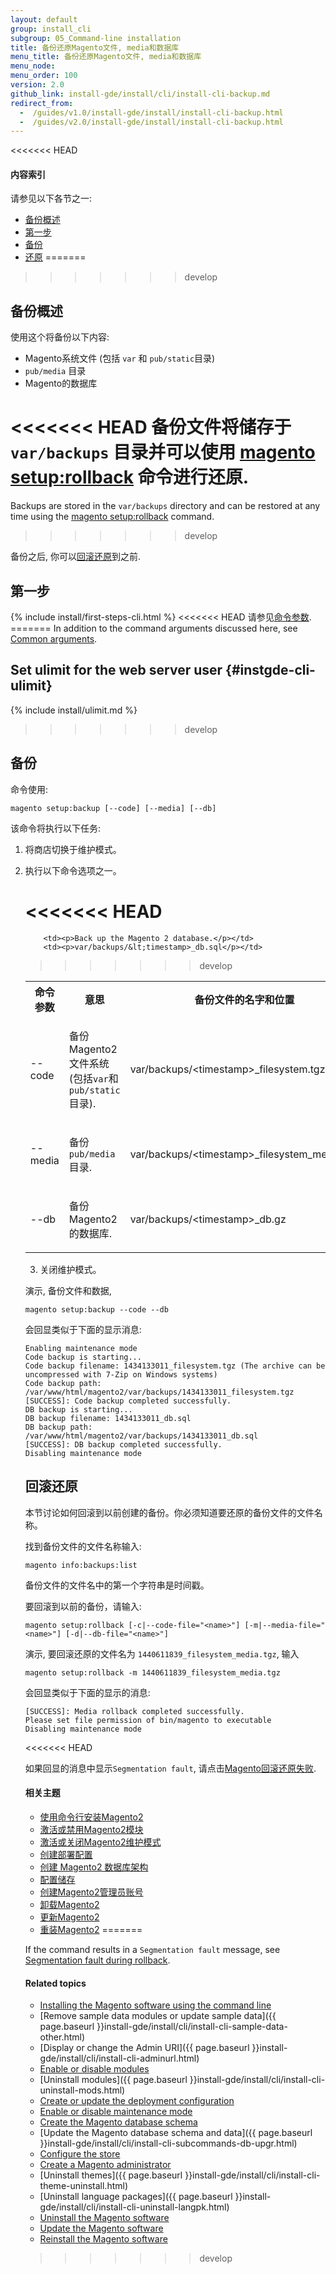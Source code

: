 ```yaml
---
layout: default
group: install_cli 
subgroup: 05_Command-line installation
title: 备份还原Magento文件, media和数据库
menu_title: 备份还原Magento文件, media和数据库
menu_node: 
menu_order: 100
version: 2.0
github_link: install-gde/install/cli/install-cli-backup.md
redirect_from:
  -  /guides/v1.0/install-gde/install/install-cli-backup.html
  -  /guides/v2.0/install-gde/install/install-cli-backup.html
---
```


<<<<<<< HEAD
  
<h4>内容索引</h4>

请参见以下各节之一:

*	<a href="#instgde-cli-uninst-back-over">备份概述</a>
*	<a href="#instgde-cli-before">第一步</a>
*	<a href="#instgde-cli-uninst-back">备份</a>
*	<a href="#instgde-cli-uninst-roll">还原</a>
=======
>>>>>>> develop

<h2 id="instgde-cli-uninst-back-over">备份概述</h2>
使用这个将备份以下内容:

*	Magento系统文件 (包括 <code>var</code> 和 <code>pub/static</code>目录)
*	<code>pub/media</code> 目录
*	Magento的数据库

<<<<<<< HEAD
备份文件将储存于`var/backups` 目录并可以使用 <a href="{{ site.gdeurl }}install-gde/install/cli/install-cli-uninstall-mods.html#instgde-cli-uninst-mod-roll">magento setup:rollback</a> 命令进行还原.
=======
Backups are stored in the `var/backups` directory and can be restored at any time using the <a href="{{page.baseurl}}install-gde/install/cli/install-cli-uninstall-mods.html#instgde-cli-uninst-mod-roll">magento setup:rollback</a> command.
>>>>>>> develop

备份之后, 你可以<a href="#instgde-cli-uninst-roll">回滚还原</a>到之前.

<h2 id="instgde-cli-before">第一步</h2>
{% include install/first-steps-cli.html %}
<<<<<<< HEAD
请参见<a href="{{ site.gdeurl }}install-gde/install/install-cli-subcommands.html#instgde-cli-subcommands-common">命令参数</a>.
=======
In addition to the command arguments discussed here, see <a href="{{page.baseurl}}install-gde/install/cli/install-cli-subcommands.html#instgde-cli-subcommands-common">Common arguments</a>.

## Set ulimit for the web server user {#instgde-cli-ulimit}
{% include install/ulimit.md %}
>>>>>>> develop

<h2 id="instgde-cli-uninst-back">备份</h2>
命令使用:

	magento setup:backup [--code] [--media] [--db]

该命令将执行以下任务:

1.	将商店切换于维护模式。
2.	执行以下命令选项之一。

	<table>
	<col width="25%">
	<col width="40%">
	<col width="35%">
	<tbody>
		<tr>
			<th>命令参数</th>
			<th>意思</th>
			<th>备份文件的名字和位置</th>
		</tr>
		
	<tr>
		<td><p>--code</p></td>
		<td><p>备份Magento2文件系统(包括<code>var</code>和<code>pub/static</code> 目录).</p></td>
		<td><p>var/backups/&lt;timestamp>_filesystem.tgz</p></td>
	</tr>
	<tr>
		<td><p>--media</p></td>
		<td><p>备份<code>pub/media</code>目录.</p></td>
		<td><p>var/backups/&lt;timestamp>_filesystem_media.tgz</p></td>
	</tr>
	<tr>
	<tr>
		<td><p>--db</p></td>
<<<<<<< HEAD
		<td><p>备份Magento2的数据库.</p></td>
		<td><p>var/backups/&lt;timestamp>_db.gz</p></td>
=======
		<td><p>Back up the Magento 2 database.</p></td>
		<td><p>var/backups/&lt;timestamp>_db.sql</p></td>
>>>>>>> develop
	</tr>
	<tr>
	</tbody>
	</table>

3.	关闭维护模式。

演示, 备份文件和数据,

	magento setup:backup --code --db

会回显类似于下面的显示消息:

	Enabling maintenance mode
	Code backup is starting...
	Code backup filename: 1434133011_filesystem.tgz (The archive can be uncompressed with 7-Zip on Windows systems)
	Code backup path: /var/www/html/magento2/var/backups/1434133011_filesystem.tgz
	[SUCCESS]: Code backup completed successfully.
	DB backup is starting...
	DB backup filename: 1434133011_db.sql
	DB backup path: /var/www/html/magento2/var/backups/1434133011_db.sql
	[SUCCESS]: DB backup completed successfully.
	Disabling maintenance mode

<h2 id="instgde-cli-uninst-roll">回滚还原</h2>
本节讨论如何回滚到以前创建的备份。你必须知道要还原的备份文件的文件名称。

找到备份文件的文件名称输入:

	magento info:backups:list

备份文件的文件名中的第一个字符串是时间戳。

要回滚到以前的备份，请输入:

	magento setup:rollback [-c|--code-file="<name>"] [-m|--media-file="<name>"] [-d|--db-file="<name>"]

演示, 要回滚还原的文件名为 `1440611839_filesystem_media.tgz`, 输入

	magento setup:rollback -m 1440611839_filesystem_media.tgz

会回显类似于下面的显示的消息:

	[SUCCESS]: Media rollback completed successfully.
	Please set file permission of bin/magento to executable
	Disabling maintenance mode

<div class="bs-callout bs-callout-info" id="info">
<<<<<<< HEAD
  <p>如果回显的消息中显示<code>Segmentation fault</code>, 请点击<a href="{{ site.gdeurl }}install-gde/trouble/tshoot_segfault.html">Magento回滚还原失败</a>.</p>
</div>

#### 相关主题

*	<a href="{{ site.gdeurl }}install-gde/install/cli/install-cli-install.html">使用命令行安装Magento2</a>
*	<a href="{{ site.gdeurl }}install-gde/install/cli/install-cli-subcommands-enable.html">激活或禁用Magento2模块</a>
*	<a href="{{ site.gdeurl }}install-gde/install/cli/install-cli-subcommands-maint.html">激活或关闭Magento2维护模式</a>
*	<a href="{{ site.gdeurl }}install-gde/install/cli/install-cli-subcommands-deployment.html">创建部署配置</a>
*	<a href="{{ site.gdeurl }}install-gde/install/cli/install-cli-subcommands-db.html">创建 Magento2 数据库架构</a>
*	<a href="{{ site.gdeurl }}install-gde/install/cli/install-cli-subcommands-store.html">配置储存</a>
*	<a href="{{ site.gdeurl }}install-gde/install/cli/install-cli-subcommands-admin.html">创建Magento2管理员账号</a>
*	<a href="{{ site.gdeurl }}install-gde/install/cli/install-cli-uninstall.html#instgde-install-uninstall">卸载Magento2</a>
*	<a href="{{ site.gdeurl }}install-gde/install/cli/install-cli-uninstall.html#instgde-install-magento-update">更新Magento2</a>
*	<a href="{{ site.gdeurl }}install-gde/install/cli/install-cli-uninstall.html#instgde-install-magento-reinstall">重装Magento2</a>
=======
  <p>If the command results in a <code>Segmentation fault</code> message, see <a href="{{page.baseurl}}install-gde/trouble/tshoot_segfault.html">Segmentation fault during rollback</a>.</p>
</div>

#### Related topics

*	<a href="{{page.baseurl}}install-gde/install/cli/install-cli-install.html">Installing the Magento software using the command line</a>
*	[Remove sample data modules or update sample data]({{ page.baseurl }}install-gde/install/cli/install-cli-sample-data-other.html)
*	[Display or change the Admin URI]({{ page.baseurl }}install-gde/install/cli/install-cli-adminurl.html)
*	<a href="{{page.baseurl}}install-gde/install/cli/install-cli-subcommands-enable.html">Enable or disable modules</a>
*	[Uninstall modules]({{ page.baseurl }}install-gde/install/cli/install-cli-uninstall-mods.html)
*	<a href="{{page.baseurl}}install-gde/install/cli/install-cli-subcommands-deployment.html">Create or update the deployment configuration</a>
*	<a href="{{page.baseurl}}install-gde/install/cli/install-cli-subcommands-maint.html">Enable or disable maintenance mode</a>
*	<a href="{{page.baseurl}}install-gde/install/cli/install-cli-subcommands-db.html">Create the Magento database schema</a>
*	[Update the Magento database schema and data]({{ page.baseurl }}install-gde/install/cli/install-cli-subcommands-db-upgr.html)
*	<a href="{{page.baseurl}}install-gde/install/cli/install-cli-subcommands-store.html">Configure the store</a>
*	<a href="{{page.baseurl}}install-gde/install/cli/install-cli-subcommands-admin.html">Create a Magento administrator</a>
*	[Uninstall themes]({{ page.baseurl }}install-gde/install/cli/install-cli-theme-uninstall.html)
*	[Uninstall language packages]({{ page.baseurl }}install-gde/install/cli/install-cli-uninstall-langpk.html)
*	<a href="{{page.baseurl}}install-gde/install/cli/install-cli-uninstall.html#instgde-install-uninstall">Uninstall the Magento software</a>
*	<a href="{{page.baseurl}}install-gde/install/cli/install-cli-uninstall.html#instgde-install-magento-update">Update the Magento software</a>
*	<a href="{{page.baseurl}}install-gde/install/cli/install-cli-uninstall.html#instgde-install-magento-reinstall">Reinstall the Magento software</a>
>>>>>>> develop
